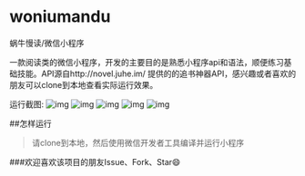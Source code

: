 # woniumandu
蜗牛慢读/微信小程序

一款阅读类的微信小程序，开发的主要目的是熟悉小程序api和语法，顺便练习基础技能。API源自http://novel.juhe.im/ 提供的的追书神器API，感兴趣或者喜欢的朋友可以clone到本地查看实际运行效果。

运行截图:
![img](http://i1.buimg.com/596909/3a845ae2110c79dc.gif)
![img](http://i1.buimg.com/596909/335ae74ab568b914.gif)
![img](http://i1.buimg.com/596909/59215adf92b32aec.gif)
![img](http://i1.buimg.com/596909/0fc834742e4ae66c.gif)
![img](http://i1.buimg.com/596909/70beca29fe79deb9.gif)

##怎样运行
> 请clone到本地，然后使用微信开发者工具编译并运行小程序

###欢迎喜欢该项目的朋友Issue、Fork、Star😄
